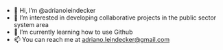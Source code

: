 - 👋 Hi, I’m @adrianoleindecker
- 👀 I’m interested in developing collaborative projects in the public sector system area
- 🌱 I’m currently learning how to use Github
- 📫 You can reach me at adriano.leindecker@gmail.com 

<!---
adrianoleindecker/adrianoleindecker is a ✨ special ✨ repository because its `README.md` (this file) appears on your GitHub profile.
You can click the Preview link to take a look at your changes.
--->
